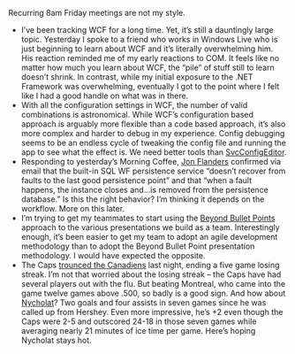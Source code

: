 Recurring 8am Friday meetings are not my style.

-   I’ve been tracking WCF for a long time. Yet, it’s still a dauntingly
    large topic. Yesterday I spoke to a friend who works in Windows Live
    who is just beginning to learn about WCF and it’s literally
    overwhelming him. His reaction reminded me of my early reactions to
    COM. It feels like no matter how much you learn about WCF, the
    “pile” of stuff still to learn doesn’t shrink. In contrast, while my
    initial exposure to the .NET Framework was overwhelming, eventually
    I got to the point where I felt like I had a good handle on what was
    in there. 
-   With all the configuration settings in WCF, the number of valid
    combinations is astronomical. While WCF’s configuration based
    approach is arguably more flexible than a code based approach, it’s
    also more complex and harder to debug in my experience. Config
    debugging seems to be an endless cycle of tweaking the config file
    and running the app to see what the effect is. We need better tools
    than
    [SvcConfigEditor](http://msdn2.microsoft.com/en-us/library/ms732009.aspx).
-   Responding to yesterday’s Morning Coffee, [Jon
    Flanders](http://www.masteringbiztalk.com/blogs/jon/) confirmed via
    email that the built-in SQL WF persistence service “doesn’t recover
    from faults to the last good persistence point” and that “when a
    fault happens, the instance closes and…is removed from the
    persistence database.” Is this the right behavior? I’m thinking it
    depends on the workflow. More on this later.
-   I’m trying to get my teammates to start using the [Beyond Bullet
    Points](http://www.beyondbullets.com/) approach to the various
    presentations we build as a team. Interestingly enough, it’s been
    easier to get my team to adopt an agile development methodology than
    to adopt the Beyond Bullet Point presentation methodology. I would
    have expected the opposite.
-   The Caps [trounced the
    Canadiens](http://scores.espn.go.com/nhl/recap?gameId=270104023)
    last night, ending a five game losing streak. I’m not that worried
    about the losing streak – the Caps have had several players out with
    the flu. But beating Montreal, who came into the game twelve games
    above .500, so badly is a good sign. And how about
    [Nycholat](http://sports.espn.go.com/nhl/players/profile?statsId=3257)?
    Two goals and four assists in seven games since he was called up
    from Hershey. Even more impressive, he’s +2 even though the Caps
    were 2-5 and outscored 24-18 in those seven games while averaging
    nearly 21 minutes of ice time per game. Here’s hoping Nycholat stays
    hot.

